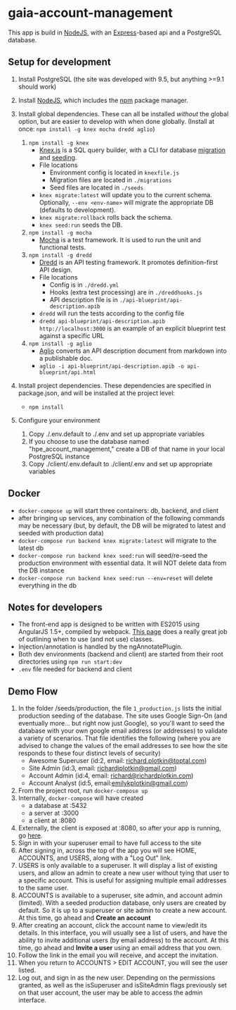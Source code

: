 # gaia-account-management

This app is build in [NodeJS](https://nodejs.org), with an [Express](https://expressjs.com)-based api and a PostgreSQL database.

## Setup for development
1. Install PostgreSQL (the site was developed with 9.5, but anything >=9.1 should work)
2. Install [NodeJS](https://nodejs.org), which includes the [npm](https://www.npmjs.com/) package manager.
3. Install global dependencies. These can all be installed *without* the global option, but are easier to develop with when done globally. (Install at once: ```npm install -g knex mocha dredd aglio```)  
    1. ```npm install -g knex```
        - [Knex.js](http://knexjs.org/) is a SQL query builder, with a CLI for database [migration](http://knexjs.org/#Migrations-CLI) and [seeding](http://knexjs.org/#Seeds-CLI).
        - File locations
            - Environment config is located in ```knexfile.js```
            - Migration files are located in ```./migrations```
            - Seed files are located in ```./seeds```
        - ```knex migrate:latest``` will update you to the current schema. Optionally, ```--env <env-name>``` will migrate the appropriate DB (defaults to development).
        - ```knex migrate:rollback``` rolls back the schema.
        - ```knex seed:run``` seeds the DB.
    2. ```npm install -g mocha```
        -  [Mocha](https://mochajs.org/) is a test framework. It is used to run the unit and functional tests.
    3. ```npm install -g dredd```
        -  [Dredd](https://github.com/apiaryio/dredd) is an API testing framework. It promotes definition-first API design.
        -  File locations
            -  Config is in ```./dredd.yml```
            -  Hooks (extra test processing) are in ```./dreddhooks.js```
            -  API description file is in ```./api-blueprint/api-description.apib```
        -  ```dredd``` will run the tests according to the config file
        -  ```dredd api-blueprint/api-description.apib http://localhost:3000``` is an example of an explicit blueprint test against a specific URL
    4. ```npm install -g aglio```
        - [Aglio](https://github.com/danielgtaylor/aglio) converts an API description document from markdown into a publishable doc.
        - ```aglio -i api-blueprint/api-description.apib -o api-blueprint/api.html```

4. Install project dependencies. These dependencies are specified in package.json, and will be installed at the project level:
    - ```npm install```
5. Configure your environment
    1. Copy ./.env.default to ./.env and set up appropriate variables
    2. If you choose to use the database named "hpe_account_management," create a DB of that name in your local PostgreSQL instance
    3. Copy ./client/.env.default to ./client/.env and set up appropriate variables

## Docker
- ```docker-compose up``` will start three containers: db, backend, and client
- after bringing up services, any combination of the following commands may be necessary (but, by default, the DB will be migrated to latest and seeded with production data)
- ```docker-compose run backend knex migrate:latest``` will migrate to the latest db
- ```docker-compose run backend knex seed:run``` will seed/re-seed the production environment with essential data. It will NOT delete data from the DB instance
- ```docker-compose run backend knex seed:run --env=reset``` will delete everything in the db
    
## Notes for developers
- The front-end app is designed to be written with ES2015 using AngularJS 1.5+, compiled by webpack. [This page](http://angular-tips.com/blog/2015/06/using-angular-1-dot-x-with-es6-and-webpack/) does a really great job of outlining when to use (and not use) classes.
- Injection/annotation is handled by the ngAnnotatePlugin.
- Both dev environments (backend and client) are started from their root directories using ```npm run start:dev```
- ```.env``` file needed for backend and client

## Demo Flow
1. In the folder /seeds/production, the file ```1_production.js``` lists the initial production seeding of the database. The site uses Google Sign-On (and eventually more... but right now just Google), so you'll want to seed the database with your own google email address (or addresses) to validate a variety of scenarios. That file identifies the following (where you are advised to change the values of the email addresses to see how the site responds to these four distinct levels of security)
    - Awesome Superuser (id:2, email: richard.plotkin@toptal.com)
    - Site Admin (id:3, email: richardjplotkin@gmail.com)
    - Account Admin (id:4, email: richard@richardplotkin.com)
    - Account Analyst (id:5, email:emilykplotkin@gmail.com)
2. From the project root, run ```docker-compose up```
3. Internally, ```docker-compose``` will have created
    - a database at :5432
    - a server at :3000
    - a client at :8080
4. Externally, the client is exposed at :8080, so after your app is running, go [here](http://localhost:8080/).
5. Sign in with your superuser email to have full access to the site
6. After signing in, across the top of the app you will see HOME, ACCOUNTS, and USERS, along with a "Log Out" link.
7. USERS is only available to a superuser. It will display a list of existing users, and allow an admin to create a new user without tying that user to a specific account. This is useful for assigning multiple email addresses to the same user.
8. ACCOUNTS is available to a superuser, site admin, and account admin (limited). With a seeded production database, only users are created by default. So it is up to a superuser or site admin to create a new account. At this time, go ahead and **Create an account**
9. After creating an account, click the account name to view/edit its details. In this interface, you will usually see a list of users, and have the ability to invite additional users (by email address) to the account. At this time, go ahead and **Invite a user** using an email address that you own.
10. Follow the link in the email you will receive, and accept the invitation.
11. When you return to ACCOUNTS > EDIT ACCOUNT, you will see the user listed.
12. Log out, and sign in as the new user. Depending on the permissions granted, as well as the isSuperuser and isSiteAdmin flags previously set on that user account, the user may be able to access the admin interface.